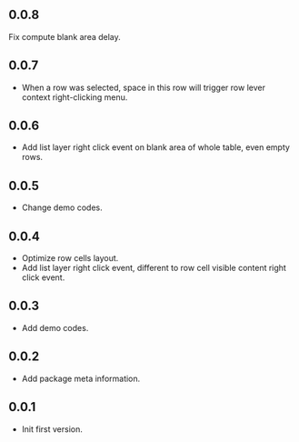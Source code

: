 ## 0.0.8

Fix compute blank area delay.

## 0.0.7

* When a row was selected, space in this row will trigger row lever context right-clicking menu.

## 0.0.6 

* Add list layer right click event on blank area of whole table, even empty rows.

## 0.0.5

* Change demo codes.

## 0.0.4

* Optimize row cells layout.
* Add list layer right click event, different to row cell visible content right click event.

## 0.0.3

* Add demo codes.

## 0.0.2

* Add package meta information.

## 0.0.1

* Init first version.
